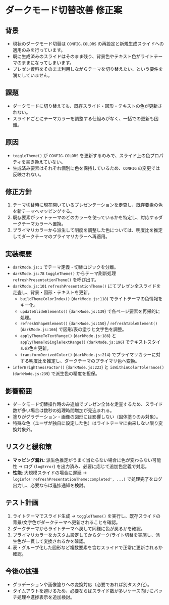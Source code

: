 # ダークモード切替改善 修正案

## 背景
- 現状のダークモード切替は `CONFIG.COLORS` の再設定と新規生成スライドへの適用のみを行っています。
- 既に生成済みのスライドはそのまま残り、背景色やテキスト色がライトテーマのままになってしまいます。
- プレゼン資料をそのまま利用しながらテーマを切り替えたい、という要件を満たしていません。

## 課題
- ダークモードに切り替えても、既存スライド・図形・テキストの色が更新されない。
- スライドごとにテーマカラーを調整する仕組みがなく、一括での更新も困難。

## 原因
- `toggleTheme()` が `CONFIG.COLORS` を更新するのみで、スライド上の色プロパティを書き換えていない。
- 生成済み要素はそれぞれ個別に色を保持しているため、`CONFIG` の変更では反映されない。

## 修正方針
1. テーマ切替時に現在開いているプレゼンテーションを走査し、既存要素の色を新テーマへマッピングする。
2. 既存要素がライトテーマのどのカラーを使っているかを特定し、対応するダークテーマカラーへ置換。
3. プライマリカラーから派生して明度を調整した色については、明度比を推定してダークテーマのプライマリカラーへ再適用。

## 実装概要
- `darkMode.js:1` でテーマ定義・切替ロジックを分離。
- `darkMode.js:78` `toggleTheme()` からテーマ刷新処理 `refreshPresentationTheme()` を呼び出す。
- `darkMode.js:101` `refreshPresentationTheme()` にてプレゼン全スライドを走査し、背景・図形・テキストを更新。
  - `buildThemeColorIndex()` (`darkMode.js:118`) でライトテーマの色情報をキー化。
  - `updateSlideElements()` (`darkMode.js:139`) で各ページ要素を再帰的に処理。
  - `refreshShapeElement()` (`darkMode.js:150`) / `refreshTableElement()` (`darkMode.js:166`) で図形/表の塗りと文字色を調整。
  - `applyThemeToTextRange()` (`darkMode.js:186`) と `applyThemeToSingleTextRange()` (`darkMode.js:196`) でテキストスタイルの色を更新。
  - `transformDerivedColor()` (`darkMode.js:214`) でプライマリカラーに対する明度比を推定し、ダークテーマのプライマリ色へ変換。
- `inferBrightnessFactor()` (`darkMode.js:223`) と `isWithinColorTolerance()` (`darkMode.js:239`) で派生色の精度を担保。

## 影響範囲
- ダークモード切替操作時のみ追加でプレゼン全体を走査するため、スライド数が多い場合は数秒の処理時間増加が見込まれる。
- 塗りがグラデーション・画像の図形には影響しない（固体塗りのみ対象）。
- 特殊な色（ユーザが独自に設定した色）はライトテーマに由来しない限り変換対象外。

## リスクと緩和策
- **マッピング漏れ**: 派生色推定がうまく当たらない場合に色が変わらない可能性 → ログ (`logError`) を出力済み、必要に応じて追加色定義で対応。
- **性能**: 大規模スライドの場合に遅延 → `logInfo('refreshPresentationTheme:completed', ...)` で処理完了をログ出力し、必要ならば進捗通知を検討。

## テスト計画
1. ライトテーマでスライド生成 → `toggleTheme()` を実行し、既存スライドの背景/文字色がダークテーマへ更新されることを確認。
2. ダークテーマからライトテーマへ戻して同様に色が戻るかを確認。
3. プライマリカラーをカスタム設定してからダーク/ライト切替を実施し、派生色が一貫して変換されるかを確認。
4. 表・グループ化した図形など複数要素を含むスライドで正常に更新されるか確認。

## 今後の拡張
- グラデーションや画像塗りへの変換対応（必要であれば別タスク化）。
- タイムアウトを避けるため、必要ならばスライド数が多いケース向けにバッチ処理や進捗表示を追加検討。
